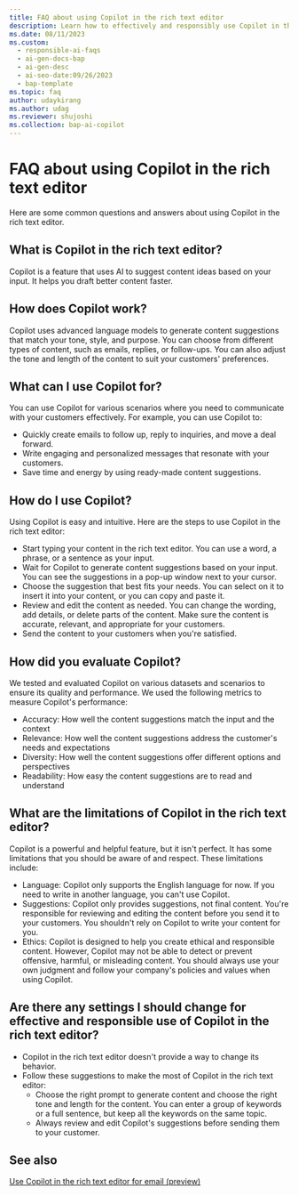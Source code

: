```yaml
---
title: FAQ about using Copilot in the rich text editor
description: Learn how to effectively and responsibly use Copilot in the rich text editor to generate tailored responses to your customers with AI assistance.
ms.date: 08/11/2023
ms.custom:
  - responsible-ai-faqs
  - ai-gen-docs-bap
  - ai-gen-desc
  - ai-seo-date:09/26/2023
  - bap-template
ms.topic: faq
author: udaykirang
ms.author: udag
ms.reviewer: shujoshi
ms.collection: bap-ai-copilot
---
```


# FAQ about using Copilot in the rich text editor

Here are some common questions and answers about using Copilot in the rich text editor.

## What is Copilot in the rich text editor?

Copilot is a feature that uses AI to suggest content ideas based on your input. It helps you draft better content faster.

## How does Copilot work?

Copilot uses advanced language models to generate content suggestions that match your tone, style, and purpose. You can choose from different types of content, such as emails, replies, or follow-ups. You can also adjust the tone and length of the content to suit your customers' preferences.

## What can I use Copilot for?

You can use Copilot for various scenarios where you need to communicate with your customers effectively. For example, you can use Copilot to:

- Quickly create emails to follow up, reply to inquiries, and move a deal forward.
- Write engaging and personalized messages that resonate with your customers.
- Save time and energy by using ready-made content suggestions.

## How do I use Copilot?

Using Copilot is easy and intuitive. Here are the steps to use Copilot in the rich text editor:

- Start typing your content in the rich text editor. You can use a word, a phrase, or a sentence as your input.
- Wait for Copilot to generate content suggestions based on your input. You can see the suggestions in a pop-up window next to your cursor.
- Choose the suggestion that best fits your needs. You can select on it to insert it into your content, or you can copy and paste it.
- Review and edit the content as needed. You can change the wording, add details, or delete parts of the content. Make sure the content is accurate, relevant, and appropriate for your customers.
- Send the content to your customers when you're satisfied.

## How did you evaluate Copilot?

We tested and evaluated Copilot on various datasets and scenarios to ensure its quality and performance. We used the following metrics to measure Copilot's performance:

- Accuracy: How well the content suggestions match the input and the context
- Relevance: How well the content suggestions address the customer's needs and expectations
- Diversity: How well the content suggestions offer different options and perspectives
- Readability: How easy the content suggestions are to read and understand

## What are the limitations of Copilot in the rich text editor?

Copilot is a powerful and helpful feature, but it isn't perfect. It has some limitations that you should be aware of and respect. These limitations include:

- Language: Copilot only supports the English language for now. If you need to write in another language, you can't use Copilot.
- Suggestions: Copilot only provides suggestions, not final content. You're responsible for reviewing and editing the content before you send it to your customers. You shouldn't rely on Copilot to write your content for you.
- Ethics: Copilot is designed to help you create ethical and responsible content. However, Copilot may not be able to detect or prevent offensive, harmful, or misleading content. You should always use your own judgment and follow your company's policies and values when using Copilot.

## Are there any settings I should change for effective and responsible use of Copilot in the rich text editor?

- Copilot in the rich text editor doesn't provide a way to change its behavior.
- Follow these suggestions to make the most of Copilot in the rich text editor:
  - Choose the right prompt to generate content and choose the right tone and length for the content. You can enter a group of keywords or a full sentence, but keep all the keywords on the same topic.
  - Always review and edit Copilot's suggestions before sending them to your customer.

## See also

[Use Copilot in the rich text editor for email (preview)](../model-driven-apps/use-copilot-email-assist.md)  
